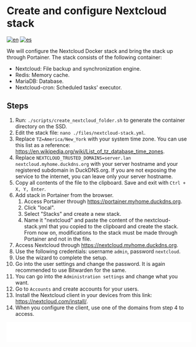 # Create and configure Nextcloud stack

[![en](https://img.shields.io/badge/lang-en-blue.svg)](Create%20and%20configure%20nextcloud%20stack.md)
[![es](https://img.shields.io/badge/lang-es-blue.svg)](Create%20and%20configure%20nextcloud%20stack.es.md)

We will configure the Nextcloud Docker stack and bring the stack up through Portainer. The stack consists of the following container:

- Nextcloud: File backup and synchronization engine.
- Redis: Memory cache.
- MariaDB: Database.
- Nextcloud-cron: Scheduled tasks' executor.

## Steps

1. Run: `./scripts/create_nextcloud_folder.sh` to generate the container directory on the SSD.
2. Edit the stack file: `nano ./files/nextcloud-stack.yml`.
3. Replace `TZ=America/New_York` with your system time zone. You can use this list as a reference: https://en.wikipedia.org/wiki/List_of_tz_database_time_zones.
4. Replace `NEXTCLOUD_TRUSTED_DOMAINS=server.lan nextcloud.myhome.duckdns.org` with your server hostname and your registered subdomain in DuckDNS.org. If you are not exposing the service to the internet, you can leave only your server hostname.
5. Copy all contents of the file to the clipboard. Save and exit with `Ctrl + X, Y, Enter`.
6. Add stack in Portainer from the browser.
    1. Access Portainer through https://portainer.myhome.duckdns.org.
    2. Click "local".
    3. Select "Stacks" and create a new stack.
    4. Name it "nextcloud" and paste the content of the nextcloud-stack.yml that you copied to the clipboard and create the stack. From now on, modifications to the stack must be made through Portainer and not in the file.
7. Access Nextcloud through https://nextcloud.myhome.duckdns.org.
8. Use the following credentials: username `admin`, password `nextcloud`.
9. Use the wizard to complete the setup.
10. Go into the user settings and change the password. It is again recommended to use Bitwarden for the same.
11. You can go into the `Administration settings` and change what you want.
12. Go to `Accounts` and create accounts for your users.
13. Install the Nextcloud client in your devices from this link: https://nextcloud.com/install/.
14. When you configure the client, use one of the domains from step 4 to access.

[<img width="33.3%" src="buttons/prev-Create and configure public external traffic stack optional.svg" alt="Create and configure public external traffic stack">](Create%20and%20configure%20public%20external%20traffic%20stack.md)[<img width="33.3%" src="buttons/jump-Index.svg" alt="Index">](README.md)[<img width="33.3%" src="buttons/next-Create and configure arr applications stack.svg" alt="Create and configure arr applications stack">](Create%20and%20configure%20arr%20applications%20stack.md)